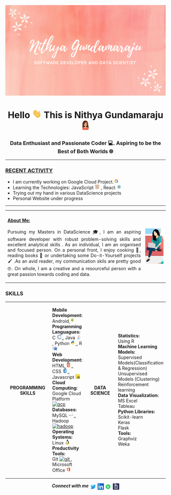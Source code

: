 ![Header](https://github.com/nithyagundamaraju1/nithyagundamaraju1/blob/main/header-github.png)
<h1 align="center">Hello <img src="https://github.com/nithyagundamaraju1/nithyagundamaraju1/blob/main/wave.gif" width="30px"> This is Nithya Gundamaraju <img src="https://github.com/nithyagundamaraju1/nithyagundamaraju1/blob/main/47-476083_free-png-download-angry-woman-animated-gif-png.png" width="30px"></h1>
<h3 align="center"> Data Enthusiast and Passionate Coder 💻. Aspiring to be the Best of Both Worlds 🌐</h3>
<hr size=2>
<h3><u> RECENT ACTIVITY </u> </h3> 
      <p>
  <ul>
       <li> I am currently working on Google Cloud Project.<img src="https://github.com/nithyagundamaraju1/nithyagundamaraju1/blob/main/google-cloud.png" width="15px"></li>
       <li> Learning the Technologies: JavaScript <img src="https://github.com/nithyagundamaraju1/nithyagundamaraju1/blob/main/javascript-logo.png" width="15px"> , React <img src="https://github.com/nithyagundamaraju1/nithyagundamaraju1/blob/main/react.png" width="15px"> </li>
    <li> Trying out my hand in various DataScience projects </li>
    <li> Personal Website under progress</li>
    </ul>
      </p>
 <hr size=3>
<table align="center">
  <tr>
    <td>
<h4><u>About Me: </u></h4>
<p align="justify">Pursuing my Masters in DataScience 🎓, I am an aspiring software developer with robust problem-solving skills and excellent analytical skills . As an individual, I am an organised and focused person. On a personal front, I enjoy cooking 🍳, reading books 📖 or undertaking some Do-it-Yourself projects 🖌️ .As an avid reader, my communication skils are pretty good🤓. On whole, I am a creative and a resourceful person with a great passion towards coding and data.</p>
   
 </td>
    <th>
      <img src="https://github.com/nithyagundamaraju1/nithyagundamaraju1/blob/main/edited.png"
    </th>
    
  </tr>
</table>
 
 
<h3> SKILLS</h3> 
<table align="center">
  <th style="width:50%">
<h4>PROGRAMMING SKILLS</h4> 
  </th>
  <td>
<p align="left">
    <b> Mobile Development:</b> <br> Android<a href="https://developer.android.com" target="_blank"> <img src="https://raw.githubusercontent.com/devicons/devicon/master/icons/android/android-original-wordmark.svg" alt="android" width="15" height="15"/> </a> <br>
     <b>Programming Languagues:</b> <br>C
    <a href="https://www.cprogramming.com/" target="_blank"> <img src="https://raw.githubusercontent.com/devicons/devicon/master/icons/c/c-original.svg" alt="c" width="15" height="15"/> </a> , Java <a href="https://www.java.com" target="_blank"> <img src="https://raw.githubusercontent.com/devicons/devicon/master/icons/java/java-original.svg" alt="java" width="15" height="15"/> </a>, Python <a href="https://www.python.org" target="_blank"> <img src="https://raw.githubusercontent.com/devicons/devicon/master/icons/python/python-original.svg" alt="python" width="15" height="15"/> </a>, R <a href="https://www.r-project.org/" target="_blank"><img src="https://github.com/devicons/devicon/blob/master/icons/r/r-original.svg" width="15" height="15"/></a> <br>
    <b>Web Development: </b><br> HTML<a href="https://www.w3.org/html/" target="_blank"> <img src="https://raw.githubusercontent.com/devicons/devicon/master/icons/html5/html5-original-wordmark.svg" alt="html5" width="15" height="15"/> </a>, CSS <a href="https://www.w3schools.com/css/" target="_blank"> <img src="https://raw.githubusercontent.com/devicons/devicon/master/icons/css3/css3-original-wordmark.svg" alt="css3" width="15" height="15"/> </a>, Javascript <a href="https://developer.mozilla.org/en-US/docs/Web/JavaScript" target="_blank"><img src="https://github.com/devicons/devicon/blob/master/icons/javascript/javascript-original.svg" width="15" height="15"/> </a> <br>
    <b>Cloud Computing:</b><br> Google Cloud Platform <a href="https://cloud.google.com" target="_blank"> <img src="https://www.vectorlogo.zone/logos/google_cloud/google_cloud-icon.svg" alt="gcp" width="15" height="15"/> </a> <br>
    <b> Databases:</b> <br> MySQL <a href="https://www.mysql.com/" target="_blank"> <img src="https://raw.githubusercontent.com/devicons/devicon/master/icons/mysql/mysql-original-wordmark.svg" alt="mysql" width="15" height="15"/> </a>, Hadoop <a href="https://hadoop.apache.org/" target="_blank"> <img src="https://www.vectorlogo.zone/logos/apache_hadoop/apache_hadoop-icon.svg" alt="hadoop" width="15" height="15"/> </a>  <br>
    <b> Operating Systems:</b> <br>Linux <a href="https://www.linux.org/" target="_blank"> <img src="https://raw.githubusercontent.com/devicons/devicon/master/icons/linux/linux-original.svg" alt="linux" width="15" height="15"/> </a> <br>
    <b>Productivity Tools:</b> <br> Git <a href="https://git-scm.com/" target="_blank"> <img src="https://www.vectorlogo.zone/logos/git-scm/git-scm-icon.svg" alt="git" width="15" height="15"/> </a>, Microsoft Office <a href="https://www.microsoft.com/en-in/microsoft-365/products-apps-services" target="_blank"> <img src="https://github.com/nithyagundamaraju1/nithyagundamaraju1/blob/main/1486565573-microsoft-office_81557.png" alt="git" width="15" height="15"/>  
    </p>
</td>
<th style= "width:50%">
  
  <h4>DATA SCIENCE</h4>
 </th>
 <td>
  <p align="left">
<b> Statistics:</b>
    <br>Using R <br>
<b>Machine Learning Models:</b> <br>
Supervised Models(Classification & Regression)<br>
Unsupervised Models (Clustering)<br>
Reinforcement learning<br>
<b>Data Visualization:</b> <br>
 MS Excel<br>
 Tableau <br>
<b> Python Libraries: </b> <br> 
  Scikit-learn <br>
  Keras <br>
  Flask <br>
<b>Tools:</b> <br>
 Graphviz <br> 
 Weka <br>
  </p>
  </td>
  </table>
  <center>
  <p align="center">
        <strong><em>Connect with me</em></strong>  <a href="https://twitter.com/nithya_gun" target="blank"><img align="center" src="https://github.com/nithyagundamaraju1/nithyagundamaraju1/blob/main/twitter.png" alt="nithya_gun" height="20" width="20" /></a>
<a href="https://linkedin.com/in/nithya-gundamaraju" target="blank"><img align="center" src="https://github.com/nithyagundamaraju1/nithyagundamaraju1/blob/main/download.jpg?raw=true" alt="nithya-gundamaraju" height="20" width="20" /></a>
<a href="https://www.hackerrank.com/@nithya_gundamar1" target="blank"><img align="center" src="https://github.com/nithyagundamaraju1/nithyagundamaraju1/blob/main/hackerrank.png" alt="@nithya_gundamar1" height="20" width="20" /></a>
<a href="https://www.hackerearth.com/nithya_gun" target="blank"><img align="center" src="https://github.com/nithyagundamaraju1/nithyagundamaraju1/blob/main/HackerEarth_logo.png" alt="nithya_gun" height="20" width="20" /></a>
  </p>
